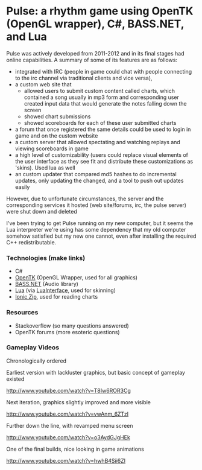 Pulse: a rhythm game using OpenTK (OpenGL wrapper), C#, BASS.NET, and Lua
====
Pulse was actively developed from 2011-2012 and in its final stages had online capabilities. A summary of some of its features are as follows:

-  integrated with IRC (people in game could chat with people connecting to the irc channel via traditional clients and vice versa), 
-  a custom web site that 
    -  allowed users to submit custom content called charts, which contained a song usually in mp3 form and corresponding user created input data that would generate the notes falling down the screen
    -  showed chart submissions
    -  showed scoreboards for each of these user submitted charts
-  a forum that once registered the same details could be used to login in game and on the custom website
-  a custom server that allowed spectating and watching replays and viewing scoreboards in game
-  a high level of customizability (users could replace visual elements of the user interface as they see fit and distribute these customizations as 'skins). Used lua as well
-  an custom updater that compared md5 hashes to do incremental updates, only updating the changed, and a tool to push out updates easily

However, due to unfortunate circumstances, the server and the corresponding services it hosted (web site/forums, irc, the pulse server) were shut down and deleted
 
I've been trying to get Pulse running on my new computer, but it seems the Lua interpreter we're using has some dependency that my old computer somehow satisfied but my new one cannot, even after installing the required C++ redistributable.

### Technologies (make links)
-  C#
-  [OpenTK](http://www.opentk.com/) (OpenGL Wrapper, used for all graphics)
-  [BASS.NET](http://www.un4seen.com/) (Audio library)
-  [Lua](http://www.lua.org/) (via [LuaInterface](https://code.google.com/p/luainterface/), used for skinning) 
-  [Ionic Zip](http://dotnetzip.codeplex.com/), used for reading charts

### Resources
-  Stackoverflow (so many questions answered)
-  OpenTK forums (more esoteric questions)


### Gameplay Videos

Chronologically ordered

Earliest version with lackluster graphics, but basic concept of gameplay existed

http://www.youtube.com/watch?v=T8Iw6ROR3Cg

Next iteration, graphics slightly improved and more visible

http://www.youtube.com/watch?v=vwAnm_6ZTzI

Further down the line, with revamped menu screen

http://www.youtube.com/watch?v=o3AydGJgHEk

One of the final builds, nice looking in game animations

http://www.youtube.com/watch?v=hwhB4Sii6ZI









